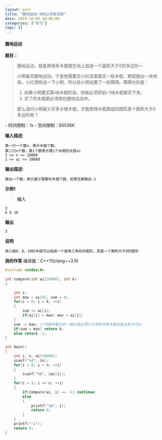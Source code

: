 ```yaml
---
layout: post
title: "圈地运动-360公司笔试题"
date: 2019-10-09 10:00:00
categories: ["学习"]
tags: []
---
```

<h4>圈地运动</h4>
<b>题目：</b>
<blockquote>圈地运动，就是用很多木棍摆在地上组成一个面积大于0的多边形～

小明喜欢圈地运动，于是他需要去小红店里面买一些木棍，期望圈出一块地来。小红想挑战一下小明，所以给小明设置<!--more-->了一些障碍。障碍分别是：
1. 如果小明要买第i块木棍的话，他就必须把前i-1块木棍都买下来。
2. 买了的木棍都必须用在圈地运动中。

那么请问小明最少买多少根木棍，才能使得木棍围成的图形是个面积大于0多边形呢？
</blockquote>
- 时间限制：1s
- 空间限制：65536K

**输入描述:**
```
第一行一个数n，表示木棍个数。
第二行n个数，第i个数表示第i个木棍的长度ai
1 <= n <= 10000
1 <= ai <= 10000
```
**输出描述:**
```
输出一个数，表示最少需要的木棍个数，如果无解输出-1
```
**示例1**
> **输入**
```
3
6 8 10
```
**输出**
```
3
```
**说明**
```
用三根6，8，10的木棍可以组成一个直角三角形的图形，其是一个面积大于0的图形
```

**我的作答**
编译器：C++11(clang++3.9)
```cpp
#include <stdio.h>
 
int compare(int ai[10000], int k)
{
     
    int i;
    int max = ai[0], sum = 0;
    for(i = 0; i < k; ++i)
    {
        sum += ai[i];
        if(ai[i] > max) max = ai[i];
    }
    sum -= max;	//木棍中最长的一根长度必须小于其余所有木棍长度之和才可以 
    if(sum > max) return k;
    else return -1;
}
 
int main()
{
    int i, n, ai[10000];
    scanf("%d", &n);
    for(i = 0; i < n; ++i)
    {
        scanf("%d", &ai[i]);
    }
    for(i = 3; i <= n; ++i)
    {
        if(compare(ai, i) == -1) continue;
        else
        {
            printf("%d", i);
            return 0;
        }
    }
    printf("-1");
    return 0;
}
```